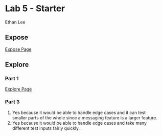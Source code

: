 # Lab 5 - Starter
Ethan Lee
## Expose
[Expose Page](https://ethanlee7102.github.io/Lab5_Starter/expose.html)

## Explore
### Part 1
[Explore Page](https://ethanlee7102.github.io/Lab5_Starter/explore.html)
### Part 3
1) Yes because it would be able to handle edge cases and it can test smaller parts of the whole since a messaging feature is a larger feature.
2) Yes because it would be able to handle edge cases and take many different test inputs fairly quickly.
